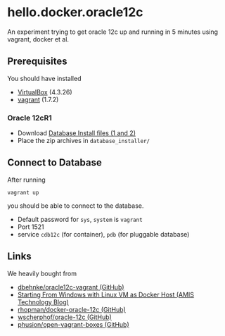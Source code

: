 # hello.docker.oracle12c

An experiment trying to get oracle 12c up and running in 5 minutes using vagrant, docker et al.

## Prerequisites

You should have installed

- [VirtualBox](https://www.virtualbox.org/) (4.3.26)
- [vagrant](https://www.vagrantup.com/) (1.7.2)

### Oracle 12cR1

- Download [Database Install files (1 and 2)](http://www.oracle.com/technetwork/database/enterprise-edition/downloads/database12c-linux-download-1959253.html)
- Place the zip archives in `database_installer/`

## Connect to Database

After running

    vagrant up

you should be able to connect to the database.
- Default password for `sys`, `system` is `vagrant`
- Port 1521
- service `cdb12c` (for container), `pdb` (for pluggable database)


## Links

We heavily bought from
- [dbehnke/oracle12c-vagrant (GitHub)](https://github.com/dbehnke/oracle12c-vagrant)
- [Starting From Windows with Linux VM as Docker Host (AMIS Technology Blog)](https://technology.amis.nl/2015/03/15/docker-take-two-starting-from-windows-with-linux-vm-as-docker-host/)
- [rhopman/docker-oracle-12c (GitHub)](https://github.com/rhopman/docker-oracle-12c)
- [wscherphof/oracle-12c (GitHub)](https://github.com/wscherphof/oracle-12c)
- [phusion/open-vagrant-boxes (GitHub)](https://github.com/phusion/open-vagrant-boxes)
